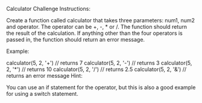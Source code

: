 Calculator Challenge
Instructions:

Create a function called calculator that takes three parameters: num1, num2 and operator. The operator can be +, -, * or /. The function should return the result of the calculation. If anything other than the four operators is passed in, the function should return an error message.

Example:

calculator(5, 2, '+') // returns 7
calculator(5, 2, '-') // returns 3
calculator(5, 2, '*') // returns 10
calculator(5, 2, '/') // returns 2.5
calculator(5, 2, '&') // returns an error message
Hint:

You can use an if statement for the operator, but this is also a good example for using a switch statement.